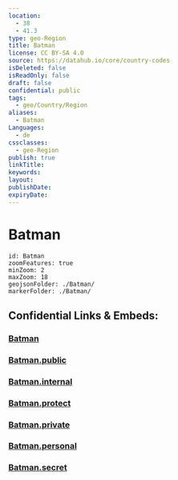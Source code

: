 ```yaml
---
location:
  - 38
  - 41.3
type: geo-Region
title: Batman
license: CC BY-SA 4.0
source: https://datahub.io/core/country-codes
isDeleted: false
isReadOnly: false
draft: false
confidential: public
tags:
  - geo/Country/Region
aliases:
  - Batman
Languages:
  - de
cssclasses:
  - geo-Region
publish: true
linkTitle:
keywords:
layout:
publishDate:
expiryDate:
---
```


# Batman

```leaflet
id: Batman
zoomFeatures: true 
minZoom: 2 
maxZoom: 18
geojsonFolder: ./Batman/
markerFolder: ./Batman/
```


## Confidential Links & Embeds: 

### [Batman](/_Standards/Earth/Continent/Europe/Europe~East/Turkey/Provinces~Turkey/Batman.md) 

### [Batman.public](/_public/Earth/Continent/Europe/Europe~East/Turkey/Provinces~Turkey/Batman.public.md) 

### [Batman.internal](/_internal/Earth/Continent/Europe/Europe~East/Turkey/Provinces~Turkey/Batman.internal.md) 

### [Batman.protect](/_protect/Earth/Continent/Europe/Europe~East/Turkey/Provinces~Turkey/Batman.protect.md) 

### [Batman.private](/_private/Earth/Continent/Europe/Europe~East/Turkey/Provinces~Turkey/Batman.private.md) 

### [Batman.personal](/_personal/Earth/Continent/Europe/Europe~East/Turkey/Provinces~Turkey/Batman.personal.md) 

### [Batman.secret](/_secret/Earth/Continent/Europe/Europe~East/Turkey/Provinces~Turkey/Batman.secret.md)

